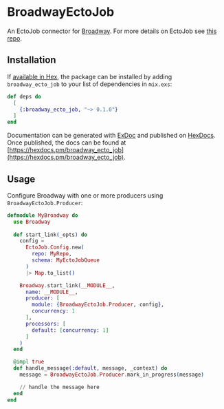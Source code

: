 # BroadwayEctoJob

An EctoJob connector for [Broadway](https://github.com/dashbitco/broadway).
For more details on EctoJob see [this repo](https://github.com/mbuhot/ecto_job).

## Installation

If [available in Hex](https://hex.pm/docs/publish), the package can be installed
by adding `broadway_ecto_job` to your list of dependencies in `mix.exs`:

```elixir
def deps do
  [
    {:broadway_ecto_job, "~> 0.1.0"}
  ]
end
```

Documentation can be generated with [ExDoc](https://github.com/elixir-lang/ex_doc)
and published on [HexDocs](https://hexdocs.pm). Once published, the docs can
be found at [https://hexdocs.pm/broadway_ecto_job](https://hexdocs.pm/broadway_ecto_job).

## Usage

Configure Broadway with one or more producers using `BroadwayEctoJob.Producer`:

```elixir
defmodule MyBroadway do
  use Broadway
  
  def start_link(_opts) do
    config =
      EctoJob.Config.new(
        repo: MyRepo,
        schema: MyEctoJobQueue
      )
      |> Map.to_list()

    Broadway.start_link(__MODULE__,
      name: __MODULE__,
      producer: [
        module: {BroadwayEctoJob.Producer, config},
        concurrency: 1
      ],
      processors: [
        default: [concurrency: 1]
      ]
    )
  end

  @impl true
  def handle_message(:default, message, _context) do
    message = BroadwayEctoJob.Producer.mark_in_progress(message)

    // handle the message here
  end
end
```


